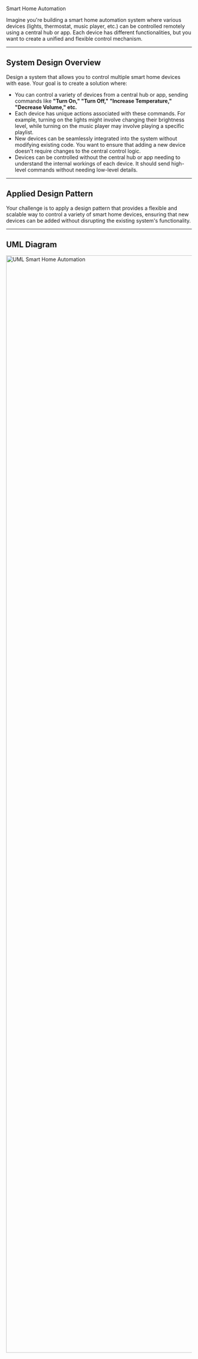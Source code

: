 Smart Home Automation

Imagine you're building a smart home automation system where various devices (lights, thermostat, music player, etc.) can be controlled remotely using a central hub or app. Each device has different functionalities, but you want to create a unified and flexible control mechanism.

---

## System Design Overview

Design a system that allows you to control multiple smart home devices with ease. Your goal is to create a solution where:

- You can control a variety of devices from a central hub or app, sending commands like **"Turn On," "Turn Off," "Increase Temperature," "Decrease Volume," etc.**  
- Each device has unique actions associated with these commands. For example, turning on the lights might involve changing their brightness level, while turning on the music player may involve playing a specific playlist.  
- New devices can be seamlessly integrated into the system without modifying existing code. You want to ensure that adding a new device doesn't require changes to the central control logic.  
- Devices can be controlled without the central hub or app needing to understand the internal workings of each device. It should send high-level commands without needing low-level details.  

---

## Applied Design Pattern

Your challenge is to apply a design pattern that provides a flexible and scalable way to control a variety of smart home devices, ensuring that new devices can be added without disrupting the existing system's functionality.

---

## UML Diagram

<img width="4309" height="2979" alt="UML Smart Home Automation" src="https://github.com/user-attachments/assets/de1cbc4c-4eef-4c52-ab48-ef57267fc5f9" />
